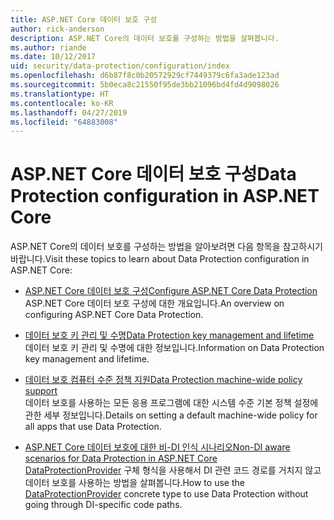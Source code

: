 ```yaml
---
title: ASP.NET Core 데이터 보호 구성
author: rick-anderson
description: ASP.NET Core의 데이터 보호를 구성하는 방법을 살펴봅니다.
ms.author: riande
ms.date: 10/12/2017
uid: security/data-protection/configuration/index
ms.openlocfilehash: d6b87f8c0b20572929cf7449379c6fa3ade123ad
ms.sourcegitcommit: 5b0eca8c21550f95de3bb21096bd4fd4d9098026
ms.translationtype: HT
ms.contentlocale: ko-KR
ms.lasthandoff: 04/27/2019
ms.locfileid: "64883008"
---
```

# <a name="data-protection-configuration-in-aspnet-core"></a><span data-ttu-id="d97e9-103">ASP.NET Core 데이터 보호 구성</span><span class="sxs-lookup"><span data-stu-id="d97e9-103">Data Protection configuration in ASP.NET Core</span></span>

<span data-ttu-id="d97e9-104">ASP.NET Core의 데이터 보호를 구성하는 방법을 알아보려면 다음 항목을 참고하시기 바랍니다.</span><span class="sxs-lookup"><span data-stu-id="d97e9-104">Visit these topics to learn about Data Protection configuration in ASP.NET Core:</span></span>

* [<span data-ttu-id="d97e9-105">ASP.NET Core 데이터 보호 구성</span><span class="sxs-lookup"><span data-stu-id="d97e9-105">Configure ASP.NET Core Data Protection</span></span>](xref:security/data-protection/configuration/overview)  
  <span data-ttu-id="d97e9-106">ASP.NET Core 데이터 보호 구성에 대한 개요입니다.</span><span class="sxs-lookup"><span data-stu-id="d97e9-106">An overview on configuring ASP.NET Core Data Protection.</span></span>

* [<span data-ttu-id="d97e9-107">데이터 보호 키 관리 및 수명</span><span class="sxs-lookup"><span data-stu-id="d97e9-107">Data Protection key management and lifetime</span></span>](xref:security/data-protection/configuration/default-settings)  
  <span data-ttu-id="d97e9-108">데이터 보호 키 관리 및 수명에 대한 정보입니다.</span><span class="sxs-lookup"><span data-stu-id="d97e9-108">Information on Data Protection key management and lifetime.</span></span>

* [<span data-ttu-id="d97e9-109">데이터 보호 컴퓨터 수준 정책 지원</span><span class="sxs-lookup"><span data-stu-id="d97e9-109">Data Protection machine-wide policy support</span></span>](xref:security/data-protection/configuration/machine-wide-policy)  
  <span data-ttu-id="d97e9-110">데이터 보호를 사용하는 모든 응용 프로그램에 대한 시스템 수준 기본 정책 설정에 관한 세부 정보입니다.</span><span class="sxs-lookup"><span data-stu-id="d97e9-110">Details on setting a default machine-wide policy for all apps that use Data Protection.</span></span>

* [<span data-ttu-id="d97e9-111">ASP.NET Core 데이터 보호에 대한 비-DI 인식 시나리오</span><span class="sxs-lookup"><span data-stu-id="d97e9-111">Non-DI aware scenarios for Data Protection in ASP.NET Core</span></span>](xref:security/data-protection/configuration/non-di-scenarios)  
  <span data-ttu-id="d97e9-112">[DataProtectionProvider](/dotnet/api/Microsoft.AspNetCore.DataProtection.DataProtectionProvider) 구체 형식을 사용해서 DI 관련 코드 경로를 거치지 않고 데이터 보호를 사용하는 방법을 살펴봅니다.</span><span class="sxs-lookup"><span data-stu-id="d97e9-112">How to use the [DataProtectionProvider](/dotnet/api/Microsoft.AspNetCore.DataProtection.DataProtectionProvider) concrete type to use Data Protection without going through DI-specific code paths.</span></span>
